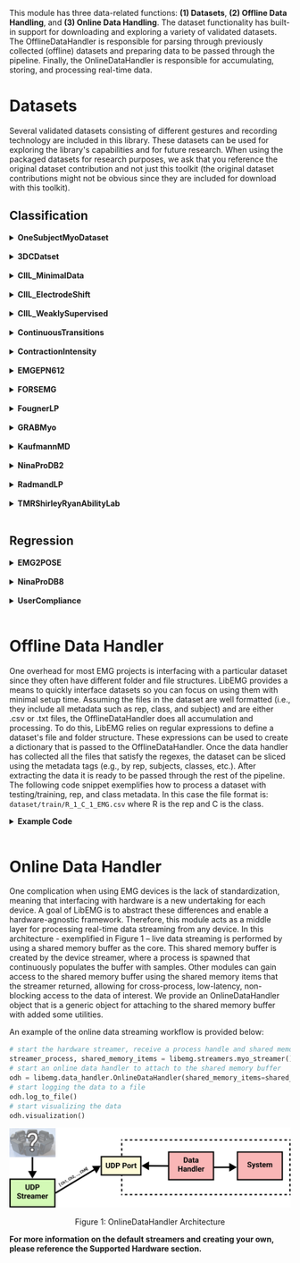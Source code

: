 <style>
    table {
        width: 100%;
    }
    .device_img {
        display: block;
        margin-left: auto;
        margin-right: auto;
        width: 50%;
        height: 50%;
    }
    .device_img_2 {
        display: block;
        margin-left: auto;
        margin-right: auto;
        width: 35%;
        height: 50%;
    }
</style>

This module has three data-related functions: **(1) Datasets**, **(2) Offline Data Handling**, and **(3) Online Data Handling**. The dataset functionality has built-in support for downloading and exploring a variety of validated datasets. The OfflineDataHandler is responsible for parsing through previously collected (offline) datasets and preparing data to be passed through the pipeline. Finally, the OnlineDataHandler is responsible for accumulating, storing, and processing real-time data. 

# Datasets
Several validated datasets consisting of different gestures and recording technology are included in this library. These datasets can be used for exploring the library's capabilities and for future research. When using the packaged datasets for research purposes, we ask that you reference the original dataset contribution and not just this toolkit (the original dataset contributions might not be obvious since they are included for download with this toolkit).

## Classification 

<!-- ------------- One Subject Myo -------------------- -->

<details>
<summary><b>OneSubjectMyoDataset</b></summary>

| Attribute          | Description |
| ------------------ | ----------- |
| **Num Subjects:**      | 1       |
| **Num Reps:**      | 12 Reps (i.e., 6 Trials x 2 Reps)|
| **Time Per Rep:**      | 3s      |
| **Classes:**       | <ul><li>0 - Hand Open</li><li>1 - Hand Close</li><li>2 - No Movement</li><li>3 - Wrist Extension</li><li>4 - Wrist Flexion</li></ul>       |
| **Device:**        | Myo        |
| **Sampling Rates:** | 200 Hz        |

**Dataset Description:**
Simple one subject dataset. 

**Using the Dataset:**
```Python
from libemg.datasets import *
dataset = get_dataset_list()['OneSubjectMyo']()
odh = dataset.prepare_data()
```

**Dataset Location**
https://github.com/LibEMG/OneSubjectMyoDataset

**References:**
```
Work to be published...
```
-------------
</details>

<br>

<!-- ------------- 3DC -------------------- -->

<details>
<summary><b>3DCDatset</b></summary>

| Attribute          | Description |
| ------------------ | ----------- |
| **Num Subjects:**      | 22       |
| **Num Reps:**      | 4 Training, 4 Testing       || **Classes:**       | <ul><li>0 - No Motion</li><li>1 - Radial Deviaton</li><li>2 - Wrist Flexion</li><li>3 - Ulnar Deviaton</li><li>4 - Wrist Extension</li><li>5 - Supination</li><li>6 - Pronation</li><li>7 - Power Grip</li><li>8- Open Hand</li><li>9 - Chuck Grip</li><li>10 - Pinch Grip</li></ul>       |
| **Device:**        | Delsys        |
| **Sampling Rates:** | 1000 Hz        |

**Using the Dataset:**
```Python
from libemg.datasets import *
dataset = get_dataset_list()['3DC']()
odh = dataset.prepare_data()
```

**Dataset Location**
https://github.com/LibEMG/3DCDataset

**References:**
```
TODO
```
</details>
<br>

<!-- ------------- CIIL_MinimalData -------------------- -->


<details>
<summary><b>CIIL_MinimalData</b></summary>

| Attribute         | Description                                                                                          |
|-------------------|------------------------------------------------------------------------------------------------------|
| **Num Subjects:** | 11                                                                                                   |
| **Num Reps:**     | 1 Train, 15 Test                                                                               |
| **Classes:**      | <ul><li>0 - Close</li><li>1 - Open</li><li>2 - Rest</li><li>3 - Flexion</li><li>4 - Extension</li></ul> |
| **Device:**       | Myo Armband                                                                                         |
| **Sampling Rates:** | 200 Hz                                                                                     |

**Dataset Description:**
The goal of this Myo dataset is to explore how well models perform when they have a limited amount of training data (1s per class).

**Using the Dataset:**
```Python
from libemg.datasets import *
dataset = get_dataset_list()['CIIL_MinimalData']()
odh = dataset.prepare_data()
```

**Dataset Location**
https://github.com/LibEMG/CIILData

**References:**
```
TODO
```

</details>
</br>

<!-- ------------- CIIL_ElectrodeShift -------------------- -->

<details>
<summary><b>CIIL_ElectrodeShift</b></summary>

| Attribute         | Description                                                                                          |
|-------------------|------------------------------------------------------------------------------------------------------|
| **Num Subjects:** | 21                                                                                                   |
| **Num Reps:**     | 5 Train (Before Shift), 8 Test (After Shift)                                                         |
| **Classes:**      | <ul><li>0 - Close</li><li>1 - Open</li><li>2 - Rest</li><li>3 - Flexion</li><li>4 - Extension</li></ul> |
| **Device:**       | Myo Armband                                                                                         |
| **Sampling Rates:** | 200 Hz                                                                                   |

**Dataset Description:**
An electrode shift confounding factors dataset.

**Using the Dataset:**
```Python
from libemg.datasets import *
dataset = get_dataset_list()['CIIL_ElectrodeShift']()
odh = dataset.prepare_data()
```

**Dataset Location**
https://github.com/LibEMG/CIILData

**References:**
```
TODO
```

</details>
</br>

<!-- ------------- CIIL_WeaklySupervised -------------------- -->

<details>
<summary><b>CIIL_WeaklySupervised</b></summary>

| Attribute         | Description                                                                                          |
|-------------------|------------------------------------------------------------------------------------------------------|
| **Num Subjects:** | 16                                                                                                   |
| **Num Reps:**     | 30 min weakly supervised, 1 rep calibration, 14 reps test                                            |
| **Classes:**      | <ul><li>0 - Close</li><li>1 - Open</li><li>2 - Rest</li><li>3 - Flexion</li><li>4 - Extension</li></ul> |
| **Device:**       | OyMotion gForcePro+ EMG Armband                                                                     |
| **Sampling Rates:** | 1000 Hz                                                                                    |

**Dataset Description:**
A weakly supervised environment with sparse supervised calibration.

**Using the Dataset:**
```Python
from libemg.datasets import *
dataset = get_dataset_list('WEAKLYSUPERVISED')['CIIL_WeaklySupervised']()
odh = dataset.prepare_data()
```

**Dataset Location**
https://github.com/LibEMG/WS_CIIL

**References:**
```
TODO
```

</details>
</br>

<!-- ------------- Continuous Transition -------------------- -->
<details>
<summary><b>ContinuousTransitions</b></summary>

| Attribute         | Description                                                                                          |
|-------------------|------------------------------------------------------------------------------------------------------|
| **Num Subjects:** | 43                                                                                                   |
| **Num Reps:**     | 6 Training (Ramp), 42 Transitions (All combinations of Transitions) x 6 Reps                         |
| **Classes:**      | <ul><li>0 - No Motion</li><li>1 - Wrist Flexion</li><li>2 - Wrist Extension</li><li>3 - Wrist Pronation</li><li>4 - Wrist Supination</li><li>5 - Hand Close</li><li>6 - Hand Open</li></ul> |
| **Device:**       | Delsys                                                                                               |
| **Sampling Rates:** | 2000 Hz                                                                                    |

**Dataset Description:**
The testing set in this dataset has continuous transitions between classes, providing a more realistic offline evaluation standard for myoelectric control.

**Using the Dataset:**
```Python
from libemg.datasets import *
dataset = get_dataset_list()['ContinuousTransitions']()
odh = dataset.prepare_data()
```

**Dataset Location**
https://unbcloud-my.sharepoint.com/:f:/g/personal/ecampbe2_unb_ca/EjgjhM9ZHJxOglKoAf062ngBf4wFj2Mn2bORKY1-aMYGRw?e=WkZNwI

**References:**
```
TODO
```

</details>
</br>

<!-- ------------- Contraction Intensity -------------------- -->
<details>
<summary><b>ContractionIntensity</b></summary>

| Attribute         | Description                                                                                          |
|-------------------|------------------------------------------------------------------------------------------------------|
| **Num Subjects:** | 10                                                                                                   |
| **Num Reps:**     | 4 Ramp Reps (Train), 4 Reps x 20%, 30%, 40%, 50%, 60%, 70%, 80%, MVC (Test)                           |
| **Classes:**      | <ul><li>0 - No Motion</li><li>1 - Wrist Flexion</li><li>2 - Wrist Extension</li><li>3 - Wrist Pronation</li><li>4 - Wrist Supination</li><li>5 - Chuck Grip</li><li>6 - Hand Open</li></ul> |
| **Device:**       | BE328 by Liberating Technologies, Inc                                                                |
| **Sampling Rates:** | 1000 Hz                                                                                    |

**Dataset Description:**
A contraction intensity dataset.

**Using the Dataset:**
```Python
from libemg.datasets import *
dataset = get_dataset_list()['ContractionIntensity']()
odh = dataset.prepare_data()
```

**Dataset Location**
https://github.com/LibEMG/ContractionIntensity

**References:**
```
TODO
```

</details>
</br>

<!-- ------------- EMGEPN612 -------------------- -->
<details>
<summary><b>EMGEPN612</b></summary>

| Attribute         | Description                                                                                          |
|-------------------|------------------------------------------------------------------------------------------------------|
| **Num Subjects:** | 612                                                                                                  |
| **Num Reps:**     | 50 Reps x 306 Users (Train), 25 Reps x 306 Users (Test) --> Cross User Split                        |
| **Classes:**      | <ul><li>0 - No Movement</li><li>1 - Hand Close</li><li>2 - Flexion</li><li>3 - Extension</li><li>4 - Hand Open</li><li>5 - Pinch</li></ul> |
| **Device:**       | Myo Armband                                                                                         |
| **Sampling Rates:** | 200 Hz                                                                                     |

**Dataset Description:**
A large 612 user dataset for developing cross-user models.

**Using the Dataset:**
```Python
from libemg.datasets import *
dataset = get_dataset_list()['EMGEPN612']() # User Dependent 
dataset = get_dataset_list(cross_user=True)['EMGEPN612']() # User Independent 
odh = dataset.prepare_data()
```

**Dataset Location**
https://unbcloud-my.sharepoint.com/:u:/g/personal/ecampbe2_unb_ca/EWf3sEvRxg9HuAmGoBG2vYkBLyFv6UrPYGwAISPDW9dBXw?e=vjCA14

**References:**
```
TODO
```

</details>
</br>

<!-- ------------- FORSEMG -------------------- -->
<details>
<summary><b>FORSEMG</b></summary>

| Attribute         | Description                                                                                          |
|-------------------|------------------------------------------------------------------------------------------------------|
| **Num Subjects:** | 19                                                                                                   |
| **Num Reps:**     | 5 Train, 10 Test (2 Forearm Orientations x 5 Reps)                                                   |
| **Classes:**      | <ul><li>0 - Thump Up</li><li>1 - Index</li><li>2 - Right Angle</li><li>3 - Peace</li><li>4 - Index Little</li><li>5 - Thumb Little</li><li>6 - Hand Close</li><li>7 - Hand Open</li><li>8 - Wrist Flexion</li><li>9 - Wrist Extension</li><li>10 - Ulnar Deviation</li><li>11 - Radial Deviation</li></ul> |
| **Device:**       | Experimental Device                                                                                    |
| **Sampling Rates:** | 985 Hz                                                                                       |

**Dataset Description:**
Twelve gestures elicited in three forearm orientations (neutral, pronation, and supination).

**Using the Dataset:**
```Python
from libemg.datasets import *
dataset = get_dataset_list()['FORSEMG']()
odh = dataset.prepare_data()
```

**Dataset Location**
https://www.kaggle.com/datasets/ummerummanchaity/fors-emg-a-novel-semg-dataset

**References:**
```
TODO
```

</details>
</br>


<!-- ------------- Fougner -------------------- -->

<details>
<summary><b>FougnerLP</b></summary>

| Attribute         | Description                                                                                          |
|-------------------|------------------------------------------------------------------------------------------------------|
| **Num Subjects:** | 12                                                                                                   |
| **Num Reps:**     | 10 Reps (Train), 10 Reps x 4 Positions                                                                 |
| **Classes:**      | <ul><li>0 - Wrist Flexion</li><li>1 - Wrist Extension</li><li>2 - Pronation</li><li>3 - Supination</li><li>4 - Hand Open</li><li>5 - Power Grip</li><li>6 - Pinch Grip</li><li>7 - Rest</li></ul> |
| **Device:**       | BE328 by Liberating Technologies, Inc.                                                                |
| **Sampling Rates:** | 1000 Hz                                                                                     |

**Dataset Description:**
A limb position dataset (with 5 static limb positions).

**Using the Dataset:**
```Python
from libemg.datasets import *
dataset = get_dataset_list()['FougnerLP']()
odh = dataset.prepare_data()
```

**Dataset Location**
https://github.com/LibEMG/LimbPosition

**References:**
```
TODO
```

</details>
</br>

<!-- ------------- GrabMyo -------------------- -->
<details>
<summary><b>GRABMyo</b></summary>

| Attribute         | Description                                                                                          |
|-------------------|------------------------------------------------------------------------------------------------------|
| **Num Subjects:** | 43                                                                                                   |
| **Num Reps:**     | 7 Train, 14 Test (2 Separate Days x 7 Reps) --> Cross Day Split                                      |
| **Classes:**      | <ul><li>0 - Lateral Prehension</li><li>1 - Thumb Adduction</li><li>2 - Thumb and Little Finger Opposition</li><li>3 - Thumb and Index Finger Opposition</li><li>4 - Thumb and Index Finger Extension</li><li>5 - Thumb and Little Finger Extension</li><li>6 - Index and Middle Finger Extension</li><li>7 - Little Finger Extension</li><li>8 - Index Finger Extension</li><li>9 - Thumb Finger Extension</li><li>10 - Wrist Extension</li><li>11 - Wrist Flexion</li><li>12 - Forearm Supination</li><li>13 - Forearm Pronation</li><li>14 - Hand Open</li><li>15 - Hand Close</li><li>16 - Rest</li></ul> |
| **Device:**       | EMGUSB2+ device (OT Bioelletronica, Italy)                                                           |
| **Sampling Rates:** | 2048 Hz                                                                                      |

**Dataset Description:**
A large cross-session dataset including 17 gestures elicited across 3 separate sessions.

**Using the Dataset:**
```Python
from libemg.datasets import *
dataset = get_dataset_list()['GRABMyoBaseline']() # Baseline 
dataset = get_dataset_list()['GRABMyoCrossDay']() # CrossDay
odh = dataset.prepare_data()
```

**Dataset Location**
https://physionet.org/content/grabmyo/1.0.2/

**References:**
```
TODO
```

</details>
</br>

<!-- ------------- Kauffman -------------------- -->
<details>
<summary><b>KaufmannMD</b></summary>

| Attribute         | Description                                                                                          |
|-------------------|------------------------------------------------------------------------------------------------------|
| **Num Subjects:** | 1                                                                                                   |
| **Num Reps:**     | 1 rep per day, 120 days total. 60/60 train-test split                                                |
| **Classes:**      | <ul><li>0 - No Motion</li><li>1 - Wrist Extension</li><li>2 - Wrist Flexion</li><li>3 - Wrist Adduction</li><li>4 - Wrist Abduction</li><li>5 - Wrist Supination</li><li>6 - Wrist Pronation</li><li>7 - Hand Open</li><li>8 - Hand Closed</li><li>9 - Key Grip</li><li>10 - Index Point</li></ul> |
| **Device:**       | MindMedia                                                                                           |
| **Sampling Rates:** | 2048 Hz                                                                                     |

**Dataset Description:**
A single subject, multi-day (120 days) collection.

**Using the Dataset:**
```Python
from libemg.datasets import *
dataset = get_dataset_list()['KaufmannMD']()
odh = dataset.prepare_data()
```

**Dataset Location**
https://github.com/LibEMG/MultiDay

**References:**
```
TODO
```

</details>
</br>

<!-- ------------- NinaProDB2 -------------------- -->

<details>
<summary><b>NinaProDB2</b></summary>

<br/>

| Attribute          | Description |
| ------------------ | ----------- |
| **Num Subjects:**      | 40       |
| **Num Reps:**      | 6 |
| **Time Per Rep:**      | 5s      |
| **Classes:**       | 50 [Nina Pro DB2](http://ninapro.hevs.ch/node/123)    |
| **Device:**        | Delsys        |
| **Sampling Rates:** | 2000 Hz        |

**Dataset Description:**
The Ninapro DB2 is a dataset that can be used to test how algorithms perform for large gesture sets. The dataset contains 6 repetitions of 50 motion classes (plus optional rest) that were recorded using 12 Delsys Trigno electrodes around the forearm.


**Using the Dataset:**
```Python
from libemg.datasets import *
dataset = get_dataset_list()['NinaProDB2']()
odh = dataset.prepare_data()
```

**Dataset Location**
Note, this dataset will not be automatically downloaded. To download this dataset, please see [Nina DB2](http://ninapro.hevs.ch/node/17). Simply download the ZIPs and place them in a folder and LibEMG will handle the rest. All credit for this dataset should be given to the original authors. 

**References:**
```
TODO.
```
-------------

</details>
</br>

<!-- ------------- Radmand -------------------- -->
<details>
<summary><b>RadmandLP</b></summary>

| Attribute         | Description                                                                                          |
|-------------------|------------------------------------------------------------------------------------------------------|
| **Num Subjects:** | 10                                                                                                   |
| **Num Reps:**     | 4 Reps (Train), 4 Reps x 15 Positions                                                                |
| **Classes:**      | <ul><li>Mapping is Uncertain</li></ul>                                                                    |
| **Device:**       | DelsysTrigno                                                                                         |
| **Sampling Rates:** | 1000 Hz                                                                                     |

**Dataset Description:**
A large limb position dataset (with 16 static limb positions).

**Using the Dataset:**
```Python
from libemg.datasets import *
dataset = get_dataset_list()['RadmandLP']()
odh = dataset.prepare_data()
```

**Dataset Location**
https://github.com/LibEMG/LimbPosition

**References:**
```
TODO
```

</details>
</br>

<!-- ------------- TMR -------------------- -->
<details>
<summary><b>TMRShirleyRyanAbilityLab</b></summary>

| Attribute         | Description                                                                                          |
|-------------------|------------------------------------------------------------------------------------------------------|
| **Num Subjects:** | 6                                                                                                   |
| **Num Reps:**     | 8 reps per motion (pre/post intervention)                                                           |
| **Classes:**      | <ul><li>0 - Hand Open</li><li>1 - Key Grip</li><li>2 - Power Grip</li><li>3 - Fine Pinch Opened</li><li>4 - Fine Pinch Closed</li><li>5 - Tripod Opened</li><li>6 - Tripod Closed</li><li>7 - Tool</li><li>8 - Hook</li><li>9 - Index Point</li><li>10 - Thumb Flexion</li><li>11 - Thumb Extension</li><li>12 - Thumb Abduction</li><li>13 - Thumb Adduction</li><li>14 - Index Flexion</li><li>15 - Ring Flexion</li><li>16 - Pinky Flexion</li><li>17 - Wrist Supination</li><li>18 - Wrist Pronation</li><li>19 - Wrist Flexion</li><li>20 - Wrist Extension</li><li>21 - Radial Deviation</li><li>22 - Ulnar Deviation</li><li>23 - No Motion</li></ul> |
| **Device:**       | Ag/AgCl                                                                                             |
| **Sampling Rates:** | 1000 Hz                                                                                     |

**Dataset Description:**
6 subjects, 8 reps, 24 motions, pre/post intervention.

**Using the Dataset:**
```Python
from libemg.datasets import *
dataset = get_dataset_list()['TMRShirleyRyanAbilityLab']()
odh = dataset.prepare_data()
```

**Dataset Location**
https://github.com/LibEMG/TMR_ShirleyRyanAbilityLab

**References:**
```
TODO
```

</details>
</br>


## Regression 

<!-- ------------- EMG2POSe -------------------- -->

<details>  
<summary><b>EMG2POSE</b></summary>  

| Attribute         | Description                                                                                                  |
|-------------------|--------------------------------------------------------------------------------------------------------------|
| **Num Subjects:** | 193                                                                                                          |
| **Num Reps:**     | N/A                                                                                                          |
| **Classes:**      | <ul><li>FingerPinches1 - AllFingerPinchesThumbSwipeThumbRotate</li><li>Object1 - CoffeePanicPete</li><li>Counting1 - CountingUpDownFaceSideAway</li><li>Counting2 - CountingUpDownFingerWigglingSpreading</li><li>DoorknobFingerGraspFistGrab - DoorknobFingerGraspFistGrab</li><li>Throwing - FastPongFronthandBackhandThrowing</li><li>Abduction - FingerAbductionSeries</li><li>FingerFreeform - FingerFreeform</li><li>FingerPinches2 - FingerPinchesSingleFingerPinchesMultiple</li><li>HandHandInteractions - FingerTouchPalmClapmrburns</li><li>Wiggling1 - FingerWigglingSpreading</li><li>Punch - GraspPunchCloseFar</li><li>Gesture1 - HandClawGraspFlicks</li><li>StaticHands - HandDeskSeparateClaspedChest</li><li>FingerPinches3 - HandOverHandAllFingerPinchesThumbSwipeThumbRotate</li><li>Wiggling2 - HandOverHandCountingUpDownFingerWigglingSpreading</li><li>Unconstrained - unconstrained</li><li>Gesture2 - HookEmHornsOKScissors</li><li>FingerPinches4 - IndexPinchesMiddlePinchesThumbswipes</li><li>Pointing - IndividualFingerPointingSnap</li><li>Freestyle1 - OneHandedFreeStyle</li><li>Object2 - PlayBlocksChess</li><li>Draw - PokeDrawPinchRotateclosefar</li><li>Poke - PokePinchCloseFar</li><li>Gesture3 - ShakaVulcanPeace</li><li>ThumbsSwipes - ThumbsSwipesWholeHand</li><li>ThumbRotations - ThumbsUpDownThumbRotationsCWCCWP</li><li>Freestyle2 - TwoHandedFreeStyle</li><li>WristFlex - WristFlexionAbduction</li></ul> |
| **Device:**       | Ctrl Labs Armband                                                                                           |
| **Sampling Rates:** | 2000 Hz                                                                                                   |

**Dataset Description:**  
A large dataset from ctrl-labs (Meta) for joint angle estimation. Note that not all subjects have all stages.

**Using the Dataset:**  
```Python
from libemg.datasets import *
dataset = get_dataset_list('REGRESSION')['EMG2POSE']()
odh = dataset.prepare_data()
```

**Dataset Location**
https://fb-ctrl-oss.s3.amazonaws.com/emg2pose/emg2pose_dataset.tar

**References:**
```
TODO
```

</details>
</br>

<details>
<summary><b>NinaProDB8</b></summary>

| Attribute          | Description |
| ------------------ | ----------- |
| **Num Subjects:**      | 12       |
| **Num Reps:**      | 20 Training, 2 Testing |
| **Time Per Rep:**      | 6-9s      |
| **Classes:**       | 9 [NinaProDB8](http://ninapro.hevs.ch/DB8)    |
| **Device:**        | Delsys        |
| **Sampling Rates:** | 1111 Hz        |

**Using the Dataset:**
```Python
from libemg.datasets import *
dataset = get_dataset_list('REGRESSION')['NinaProDB8']()
odh = dataset.prepare_data()
```

**Dataset Location**
Note, this dataset will not be automatically downloaded. To download this dataset, please see [Nina DB8](http://ninapro.hevs.ch/DB8). Simply download the ZIPs and place them in a folder and LibEMG will handle the rest. All credit for this dataset should be given to the original authors. 


**References:**
```
```
</details>
</br>

<!-- ------------- User Compliance -------------------- -->
<details>  
<summary><b>UserCompliance</b></summary>  

| Attribute         | Description                                                                                               |
|-------------------|-----------------------------------------------------------------------------------------------------------|
| **Num Subjects:** | 6                                                                                                         |
| **Num Reps:**     | 5                                                                                                         |
| **Classes:**      | <ul><li>0 - Hand Close (-) / Hand Open (+)</li><li>1 - Pronation (-) / Supination (+)</li></ul>           |
| **Device:**       | EMaGer                                                                                                    |
| **Sampling Rates:** | 1010 Hz                                                                                                |

**Dataset Description:**  
Regression dataset used for investigation into user compliance during mimic training.

**Using the Dataset:**  
```Python
from libemg.datasets import *
dataset = get_dataset_list('REGRESSION')['UserCompliance']()
odh = dataset.prepare_data()
```

**Dataset Location**
https://github.com/LibEMG/UserComplianceDataset

**References:**
```
TODO
```

</details>
</br>


# Offline Data Handler 
One overhead for most EMG projects is interfacing with a particular dataset since they often have different folder and file structures. LibEMG provides a means to quickly interface datasets so you can focus on using them with minimal setup time. Assuming the files in the dataset are well formatted (i.e., they include all metadata such as rep, class, and subject) and are either .csv or .txt files, the OfflineDataHandler does all accumulation and processing. To do this, LibEMG relies on regular expressions to define a dataset's file and folder structure. These expressions can be used to create a dictionary that is passed to the OfflineDataHandler. Once the data handler has collected all the files that satisfy the regexes, the dataset can be sliced using the metadata tags (e.g., by rep, subjects, classes, etc.). After extracting the data it is ready to be passed through the rest of the pipeline. The following code snippet exemplifies how to process a dataset with testing/training, rep, and class metadata. In this case the file format is: `dataset/train/R_1_C_1_EMG.csv` where R is the rep and C is the class.

<details>
<summary><b>Example Code</b></summary>

```Python
from libemg.data_handler import OfflineDataHandler, RegexFilter
dataset_folder = 'dataset'
regex_filters = [
    RegexFilter(left_bound = "dataset/", right_bound="/", values = sets_values, description='sets'),
    RegexFilter(left_bound = "_C_", right_bound="_EMG.csv", values = classes_values, description='classes'),
    RegexFilter(left_bound = "R_", right_bound="_C_", values = reps_values, description='reps')
]
odh = OfflineDataHandler()
odh.get_data(folder_location=dataset_folder, regex_filters=regex_filters, delimiter=",")

# Extract training data:
train_odh = odh.isolate_data(key="sets", values=[0])
train_windows, train_metadata = train_odh.parse_windows(50,25)

# Extract features
fe = FeatureExtractor()
feature_list = fe.get_feature_list()
training_features = fe.extract_features(feature_list, train_windows)
```

</details>
</br>

# Online Data Handler 

One complication when using EMG devices is the lack of standardization, meaning that interfacing with hardware is a new undertaking for each device. A goal of LibEMG is to abstract these differences and enable a hardware-agnostic framework. Therefore, this module acts as a middle layer for processing real-time data streaming from any device. In this architecture - exemplified in Figure 1 – live data streaming is performed by using a shared memory buffer as the core. This shared memory buffer is created by the device streamer, where a process is spawned that continuously populates the buffer with samples. Other modules can gain access to the shared memory buffer using the shared memory items that the streamer returned, allowing for cross-process, low-latency, non-blocking access to the data of interest. We provide an OnlineDataHandler object that is a generic object for attaching to the shared memory buffer with added some utilities.
 
An example of the online data streaming workflow is provided below:
 
```Python
# start the hardware streamer, receive a process handle and shared memory descriptors
streamer_process, shared_memory_items = libemg.streamers.myo_streamer()
# start an online data handler to attach to the shared memory buffer
odh = libemg.data_handler.OnlineDataHandler(shared_memory_items=shared_memory_items)
# start logging the data to a file
odh.log_to_file()
# start visualizing the data
odh.visualization()
```

![alt text](online_dh.png)
<center> <p> Figure 1: OnlineDataHandler Architecture</p> </center>

**For more information on the default streamers and creating your own, please reference the Supported Hardware section.** 
